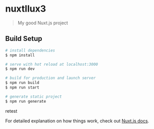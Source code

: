 # nuxtllux3

> My good Nuxt.js project

## Build Setup

``` bash
# install dependencies
$ npm install

# serve with hot reload at localhost:3000
$ npm run dev

# build for production and launch server
$ npm run build
$ npm run start

# generate static project
$ npm run generate
```
retest

For detailed explanation on how things work, check out [Nuxt.js docs](https://nuxtjs.org).
